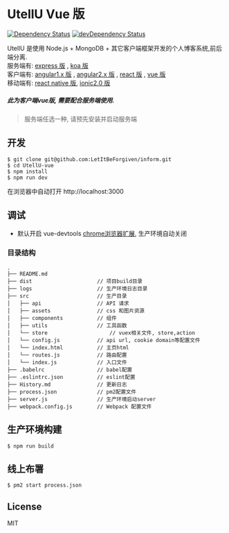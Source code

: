 # UtellU Vue 版
[![Dependency Status](https://david-dm.org/jackhutu/UtellU-vue.svg)](https://david-dm.org/jackhutu/UtellU-vue) 
[![devDependency Status](https://david-dm.org/jackhutu/UtellU-vue/dev-status.svg)](https://david-dm.org/jackhutu/UtellU-vue#info=devDependencies)  

UtellU 是使用 Node.js + MongoDB + 其它客户端框架开发的个人博客系统,前后端分离.    
服务端有: [express 版](https://github.com/jackhutu/UtellU-api-express) , [koa 版](https://github.com/jackhutu/UtellU-api-koa)         
客户端有: [angular1.x 版](https://github.com/jackhutu/UtellU-angular1) , [angular2.x 版](https://github.com/jackhutu/UtellU-angular2) , [react 版](https://github.com/jackhutu/UtellU-react) , [vue 版](https://github.com/jackhutu/UtellU-vue)    
移动端有: [react native 版](https://github.com/jackhutu/UtellU-react-native-redux), [ionic2.0 版](https://github.com/jackhutu/UtellU-ionic2)      
##### 此为客户端vue版, 需要配合服务端使用. 

> 服务端任选一种, 请预先安装并启动服务端


## 开发

```
$ git clone git@github.com:LetItBeForgiven/inform.git
$ cd UtellU-vue
$ npm install
$ npm run dev
```
在浏览器中自动打开 http://localhost:3000

## 调试
- 默认开启 vue-devtools [chrome浏览器扩展](https://github.com/vuejs/vue-devtools), 生产环境自动关闭

### 目录结构

```
.
├── README.md           
├── dist                     // 项目build目录
├── logs                     // 生产环境日志目录
├── src                      // 生产目录
│   ├── api                  // API 请求
│   ├── assets               // css 和图片资源
│   ├── components           // 组件
│   ├── utils                // 工具函数
│   └── store            		 // vuex相关文件, store,action
│   └── config.js            // api url, cookie domain等配置文件
│   └── index.html           // 主页html
│   └── routes.js            // 路由配置
│   └── index.js             // 入口文件
├── .babelrc                 // babel配置
├── .eslintrc.json           // eslint配置
├── History.md               // 更新日志
├── process.json             // pm2配置文件
├── server.js                // 生产环境启动server
├── webpack.config.js        // Webpack 配置文件
```

## 生产环境构建  
 
```
$ npm run build
```

## 线上布署
```
$ pm2 start process.json
```

## License
MIT
